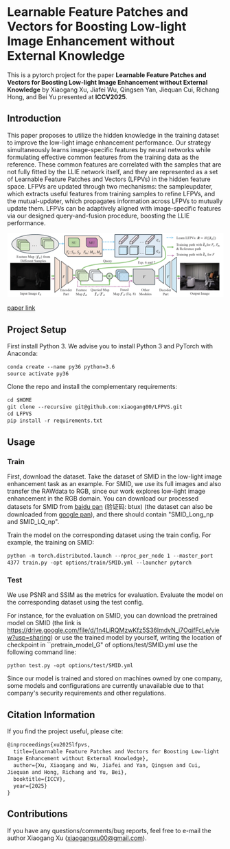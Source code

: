 # Learnable Feature Patches and Vectors for Boosting Low-light Image Enhancement without External Knowledge

This is a pytorch project for the paper **Learnable Feature Patches and Vectors for Boosting Low-light Image Enhancement without External Knowledge** by Xiaogang Xu, Jiafei Wu, Qingsen Yan, Jiequan Cui, Richang Hong, and Bei Yu presented at **ICCV2025**.


## Introduction
This paper proposes to utilize the hidden knowledge in the training dataset to improve the low-light image enhancement performance. Our strategy simultaneously learns image-specific features by neural networks while formulating effective common features from the training data as the reference. These common features are correlated with the samples that are not fully fitted by the LLIE network itself, and they are represented as a set of Learnable Feature Patches and Vectors (LFPVs) in the hidden feature space. LFPVs are updated through two mechanisms: the sampleupdater, which extracts useful features from training samples to refine LFPVs, and the mutual-updater, which propagates information across LFPVs to mutually update them. LFPVs can be adaptively aligned with image-specific features via our designed query-and-fusion procedure, boosting the LLIE performance.

<img src="./figure/framework.png" width="900"/>

[paper link](https://openaccess.thecvf.com/content/CVPR2024/papers/Xu_Boosting_Image_Restoration_via_Priors_from_Pre-trained_Models_CVPR_2024_paper.pdf)


## Project Setup

First install Python 3. We advise you to install Python 3 and PyTorch with Anaconda:

```
conda create --name py36 python=3.6
source activate py36
```

Clone the repo and install the complementary requirements:
```
cd $HOME
git clone --recursive git@github.com:xiaogang00/LFPVS.git
cd LFPVS
pip install -r requirements.txt
```

## Usage

### Train

First, download the dataset. Take the dataset of SMID in the low-light image enhancement task as an example. 
For SMID, we use its full images and also transfer the RAWdata to RGB, since our work explores low-light image enhancement in the RGB domain.
You can download our processed datasets for SMID from [baidu pan](https://pan.baidu.com/s/1Qol_4GsIjGDR8UT9IRZbBQ) (验证码: btux) 
(the dataset can also be downloaded from [google pan](https://drive.google.com/drive/folders/1OV4XgVhipsRqjbp8SYr-4Rpk3mPwvdvG?usp=sharing)), and there should contain "SMID_Long_np and SMID_LQ_np".

Train the model on the corresponding dataset using the train config.
For example, the training on SMID:
```
python -m torch.distributed.launch --nproc_per_node 1 --master_port 4377 train.py -opt options/train/SMID.yml --launcher pytorch
```

### Test

We use PSNR and SSIM as the metrics for evaluation. Evaluate the model on the corresponding dataset using the test config.

For instance, for the evaluation on SMID, you can download the pretrained model on SMID (the link is https://drive.google.com/file/d/1n4LiRQMzwKfz5S36lmdvN_i7OqifFcLe/view?usp=sharing) or use the trained model by yourself, writing the location of checkpoint in ``pretrain_model_G" of options/test/SMID.yml
use the following command line:
```
python test.py -opt options/test/SMID.yml
```

Since our model is trained and stored on machines owned by one company, some models and configurations are currently unavailable due to that company's security requirements and other regulations.

## Citation Information

If you find the project useful, please cite:

```
@inproceedings{xu2025lfpvs,
  title={Learnable Feature Patches and Vectors for Boosting Low-light Image Enhancement without External Knowledge},
  author={Xu, Xiaogang and Wu, Jiafei and Yan, Qingsen and Cui, Jiequan and Hong, Richang and Yu, Bei},
  booktitle={ICCV},
  year={2025}
}
```

## Contributions
If you have any questions/comments/bug reports, feel free to e-mail the author Xiaogang Xu ([xiaogangxu00@gmail.com](xiaogangxu00@gmail.com)).
